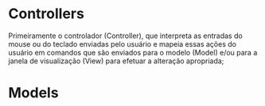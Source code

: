 # Controllers
Primeiramente o controlador (Controller), que interpreta as entradas do mouse ou do teclado enviadas pelo usuário e mapeia essas ações do usuário em comandos que são enviados para o modelo (Model) e/ou para a janela de visualização (View) para efetuar a alteração apropriada;

# Models
